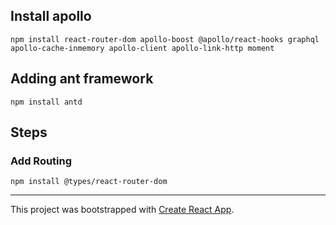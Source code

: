 ## Install apollo

`npm install react-router-dom apollo-boost @apollo/react-hooks graphql apollo-cache-inmemory apollo-client apollo-link-http moment`

## Adding ant framework

`npm install antd`

## Steps

### Add Routing

`npm install @types/react-router-dom`

---

This project was bootstrapped with [Create React App](https://github.com/facebook/create-react-app).
